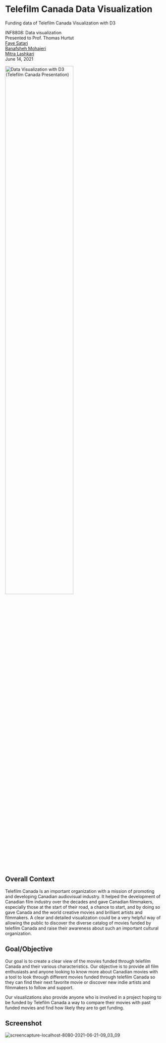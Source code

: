 # Telefilm Canada Data Visualization
Funding data of Telefilm Canada Visualization with D3

INF8808: Data visualization\
Presented to Prof. Thomas Hurtut\
[Faye Satari](https://www.linkedin.com/in/fayesatari/)\
[Banafsheh Mohajeri](https://www.linkedin.com/in/banafsheh-mohajeri-8ba1a3217/)\
[Mitra Lashkari](https://www.linkedin.com/in/mitra-lashkari/)\
June 14, 2021

<a href="https://www.youtube.com/watch?v=f_D0IoAoNbg" target="_blank" alt="Data Visualization with D3 (Telefilm Canada Presentation)"><img src="https://user-images.githubusercontent.com/71412070/154814063-90df645d-6bc3-4525-98f8-e2747af758c9.png" width="66%" alt="Data Visualization with D3 (Telefilm Canada Presentation)" /></a>


## Overall Context

Telefilm Canada Is an important organization with a mission of promoting and developing Canadian audiovisual industry. It  helped the development of Canadian film industry over the decades and gave Canadian filmmakers, especially those at the start of their road, a chance to start, and by doing so gave Canada and the world creative movies and brilliant artists and filmmakers. A clear and detailed visualization could be a very helpful way of allowing the public to discover the diverse catalog of movies funded by telefilm Canada and raise their awareness about such an important cultural organization. 


## Goal/Objective

Our goal is to create a clear view of the movies funded through telefilm Canada and their various characteristics. Our objective is to provide all film enthusiasts and anyone looking to know more about Canadian movies with a tool to look through different movies funded through telefilm Canada so they can find their next favorite movie or discover new indie artists and filmmakers to follow and support. 

Our visualizations also provide anyone who is involved in a project hoping to be funded by Telefilm Canada a way to compare their movies with past funded movies and find how likely they are to get funding. 

## Screenshot

![screencapture-localhost-8080-2021-06-21-09_03_09](https://user-images.githubusercontent.com/71412070/122766772-e4659f00-d26f-11eb-9498-3b79d13245b1.png)
